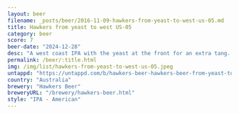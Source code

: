 ```yaml
---
layout: beer
filename: _posts/beer/2016-11-09-hawkers-from-yeast-to-west-us-05.md
title: Hawkers from yeast to west US-05
category: beer
score: 7
beer-date: "2024-12-28"
desc: "A west coast IPA with the yeast at the front for an extra tang. A bit of a let down after the Kviek version. Mellows out towards the end"
permalink: /beer/:title.html
img: /img/list/hawkers-from-yeast-to-west-us-05.jpeg
untappd: "https://untappd.com/b/hawkers-beer-hawkers-beer-from-yeast-to-west-us-05-yeast/5683721"
country: "Australia"
brewery: "Hawkers Beer"
breweryURL: "/brewery/hawkers-beer.html"
style: "IPA - American"
---
```

